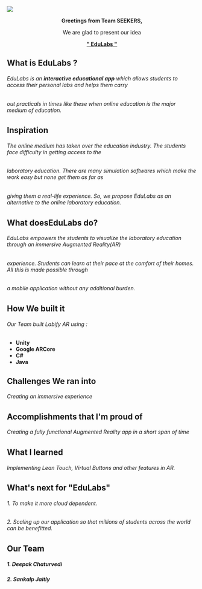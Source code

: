 ![](https://github.com/deepakchaturvedifzd/OctaHacks3.0_Submission/blob/main/README%20files/edulabs1.PNG)


<p  align=center><b> Greetings from Team SEEKERS, </b></p>
<p align=center> We are glad to present our idea </p>

<p align=center> <b><u> " EduLabs " </b></u></p>

## What is EduLabs ?
###### EduLabs is an __interactive educational app__ which allows students to access their personal labs and helps them carry
###### out practicals in times like these when online education is the major medium of education.

## Inspiration 
###### The online medium has taken over the education industry. The students face difficulty in getting access to the 
###### laboratory education. There are many simulation softwares which make the work easy but none get them as far as 
###### giving them a real-life experience. So, we propose EduLabs as an alternative to the online laboratory education.

## What doesEduLabs do?
###### EduLabs empowers the students to visualize the laboratory education through an immersive Augmented Reality(AR)
###### experience. Students can learn at their pace at the comfort of their homes. All this is made possible through 
###### a mobile application without any additional burden.

## How We built it
###### Our Team built Labify AR using  :
<ul>
  <li> <b>Unity</b> </li>
  <li> <b>Google ARCore </b> </li>
  <li> <b>C# </b></li>
  <li> <b>Java</b></li>
</ul>

## Challenges We ran into
###### Creating an immersive experience 

## Accomplishments that I'm proud of
###### Creating a fully functional Augmented Reality app in a short span of time

## What I learned
###### Implementing Lean Touch, Virtual Buttons and other features in AR.

## What's next for "EduLabs"
###### 1. To make it more cloud dependent.
###### 2. Scaling up our application so that millions of students across the world can be benefitted.

##   Our Team
##### 1. Deepak Chaturvedi
##### 2. Sankalp Jaitly
